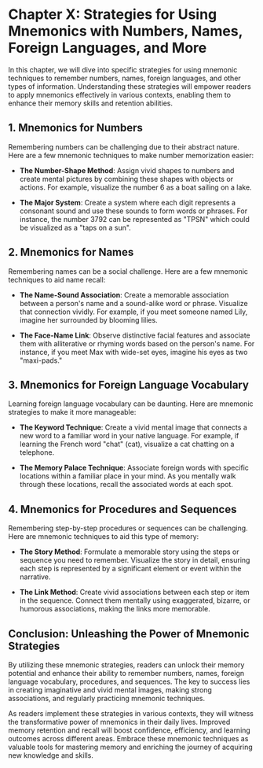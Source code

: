 Chapter X: Strategies for Using Mnemonics with Numbers, Names, Foreign Languages, and More
==========================================================================================

In this chapter, we will dive into specific strategies for using mnemonic techniques to remember numbers, names, foreign languages, and other types of information. Understanding these strategies will empower readers to apply mnemonics effectively in various contexts, enabling them to enhance their memory skills and retention abilities.

**1. Mnemonics for Numbers**
----------------------------

Remembering numbers can be challenging due to their abstract nature. Here are a few mnemonic techniques to make number memorization easier:

* **The Number-Shape Method**: Assign vivid shapes to numbers and create mental pictures by combining these shapes with objects or actions. For example, visualize the number 6 as a boat sailing on a lake.

* **The Major System**: Create a system where each digit represents a consonant sound and use these sounds to form words or phrases. For instance, the number 3792 can be represented as "TPSN" which could be visualized as a "taps on a sun".

**2. Mnemonics for Names**
--------------------------

Remembering names can be a social challenge. Here are a few mnemonic techniques to aid name recall:

* **The Name-Sound Association**: Create a memorable association between a person's name and a sound-alike word or phrase. Visualize that connection vividly. For example, if you meet someone named Lily, imagine her surrounded by blooming lilies.

* **The Face-Name Link**: Observe distinctive facial features and associate them with alliterative or rhyming words based on the person's name. For instance, if you meet Max with wide-set eyes, imagine his eyes as two "maxi-pads."

**3. Mnemonics for Foreign Language Vocabulary**
------------------------------------------------

Learning foreign language vocabulary can be daunting. Here are mnemonic strategies to make it more manageable:

* **The Keyword Technique**: Create a vivid mental image that connects a new word to a familiar word in your native language. For example, if learning the French word "chat" (cat), visualize a cat chatting on a telephone.

* **The Memory Palace Technique**: Associate foreign words with specific locations within a familiar place in your mind. As you mentally walk through these locations, recall the associated words at each spot.

**4. Mnemonics for Procedures and Sequences**
---------------------------------------------

Remembering step-by-step procedures or sequences can be challenging. Here are mnemonic techniques to aid this type of memory:

* **The Story Method**: Formulate a memorable story using the steps or sequence you need to remember. Visualize the story in detail, ensuring each step is represented by a significant element or event within the narrative.

* **The Link Method**: Create vivid associations between each step or item in the sequence. Connect them mentally using exaggerated, bizarre, or humorous associations, making the links more memorable.

**Conclusion: Unleashing the Power of Mnemonic Strategies**
-----------------------------------------------------------

By utilizing these mnemonic strategies, readers can unlock their memory potential and enhance their ability to remember numbers, names, foreign language vocabulary, procedures, and sequences. The key to success lies in creating imaginative and vivid mental images, making strong associations, and regularly practicing mnemonic techniques.

As readers implement these strategies in various contexts, they will witness the transformative power of mnemonics in their daily lives. Improved memory retention and recall will boost confidence, efficiency, and learning outcomes across different areas. Embrace these mnemonic techniques as valuable tools for mastering memory and enriching the journey of acquiring new knowledge and skills.
